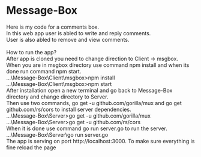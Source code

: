 # Message-Box
Here is my code for a comments box.<br>
In this web app user is abled to write and reply comments.<br>
User is also abled to remove and view comments.<br>
<br>
How to run the app?<br>
After app is cloned you need to change direction to Client -> msgbox.<br>
When you are in msgbox directory use command npm install and when its done run command npm start.<br>
...\Message-Box\Client\msgbox>npm install<br>
...\Message-Box\Client\msgbox>npm start<br>
After installation open a new terminal and go back to Message-Box directory and change directory to Server.<br>
Then use two commands, go get -u github.com/gorilla/mux and go get github.com/rs/cors to install server dependencies.<br>
...\Message-Box\Server>go get -u github.com/gorilla/mux<br>
...\Message-Box\Server>go get -u github.com/rs/cors<br>
When it is done use command go run server.go to run the server.<br>
...\Message-Box\Server\go run server.go<br>
The app is serving on port http://localhost:3000. To make sure everything is fine reload the page <br>

